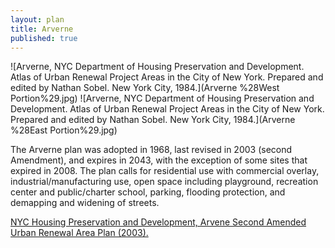 ```yaml
---
layout: plan
title: Arverne
published: true
---
```


<!---![Arverne, NYC Department of Housing Preservation and Development. Community Development Progress Report: 1968. Prepared and edited by Nathan Sobel. New York City, 1968.](Arverne 1968 I.png)
![Arverne, NYC Department of Housing Preservation and Development. Community Development Progress Report: 1968. Prepared and edited by Nathan Sobel. New York City, 1968.](Arverne 1968 II.png)-->
![Arverne, NYC Department of Housing Preservation and Development. Atlas of Urban Renewal Project Areas in the City of New York. Prepared and edited by Nathan Sobel. New York City, 1984.](Arverne %28West Portion%29.jpg)
![Arverne, NYC Department of Housing Preservation and Development. Atlas of Urban Renewal Project Areas in the City of New York. Prepared and edited by Nathan Sobel. New York City, 1984.](Arverne %28East Portion%29.jpg)

The Arverne plan was adopted in 1968, last revised in 2003 (second Amendment), and expires in 2043, with the exception of some sites that expired in 2008. The plan calls for residential use with commercial overlay, industrial/manufacturing use, open space including playground, recreation center and public/charter school, parking, flooding protection, and demapping and widening of streets.

[NYC Housing Preservation and Development, Arvene Second Amended Urban Renewal Area Plan (2003).](https://www.nyc.gov/assets/hpd/downloads/pdfs/services/arverne-second-amended-urp.pdf) 

